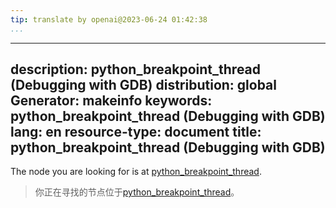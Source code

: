 ```yaml
---
tip: translate by openai@2023-06-24 01:42:38
...
```

---
description: python_breakpoint_thread (Debugging with GDB)
distribution: global
Generator: makeinfo
keywords: python_breakpoint_thread (Debugging with GDB)
lang: en
resource-type: document
title: python_breakpoint_thread (Debugging with GDB)
---

The node you are looking for is at [python_breakpoint_thread](Breakpoints-In-Python.html#python_005fbreakpoint_005fthread).

> 你正在寻找的节点位于[python_breakpoint_thread](Breakpoints-In-Python.html#python_005fbreakpoint_005fthread)。

